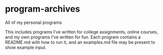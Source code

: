 # program-archives
All of my personal programs

This includes programs I've written for college assignments, online courses, and my own programs I've written for fun.
Each program contains a README.md with how to run it, and an examples.md file may be present to show example input.
